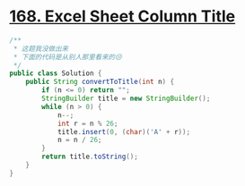 # <a href="https://leetcode.com/problems/excel-sheet-column-title/">168. Excel Sheet Column Title</a>

```Java
/**
 * 这题我没做出来
 * 下面的代码是从别人那里看来的😒
 */
public class Solution {
    public String convertToTitle(int n) {
        if (n <= 0) return "";
        StringBuilder title = new StringBuilder();
        while (n > 0) {
            n--;
            int r = n % 26;
            title.insert(0, (char)('A' + r));
            n = n / 26;
        }
        return title.toString();
    }
}
```
